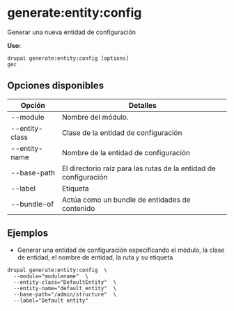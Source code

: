 # generate:entity:config
Generar una nueva entidad de configuración

**Uso:**
```
drupal generate:entity:config [options]
gec
```

## Opciones disponibles
Opción | Detalles
-------|-------------
--module | Nombre del módulo.
--entity-class | Clase de la entidad de configuración
--entity-name | Nombre de la entidad de configuración
--base-path | El directorio raíz para las rutas de la entidad de configuración
--label | Etiqueta
--bundle-of | Actúa como un bundle de entidades de contenido

## Ejemplos
* Generar una entidad de configuración especificando el módulo, la clase de entidad, el nombre de entidad, la ruta y su etiqueta
```
drupal generate:entity:config  \
  --module="modulename"  \
  --entity-class="DefaultEntity"  \
  --entity-name="default_entity"  \
  --base-path="/admin/structure"  \
  --label="Default entity"
```
